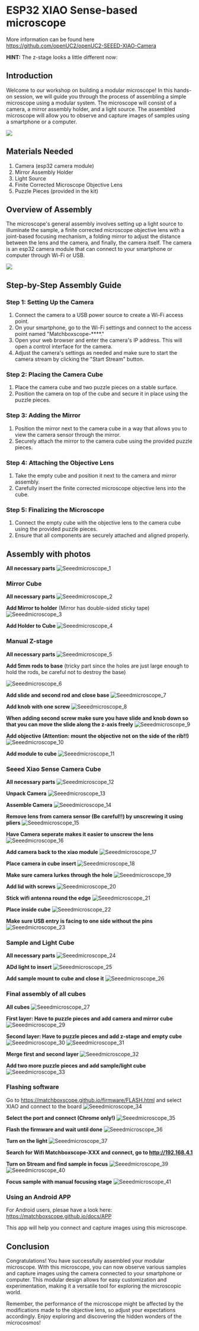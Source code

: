 # ESP32 XIAO Sense-based microscope

More information can be found here https://github.com/openUC2/openUC2-SEEED-XIAO-Camera

**HINT:** The z-stage looks a little different now:

## Introduction
Welcome to our workshop on building a modular microscope! In this hands-on session, we will guide you through the process of assembling a simple microscope using a modular system. The microscope will consist of a camera, a mirror assembly holder, and a light source. The assembled microscope will allow you to observe and capture images of samples using a smartphone or a computer.

![](IMAGES/IMG_20230523_103623.jpg)

## Materials Needed
1. Camera (esp32 camera module)
2. Mirror Assembly Holder
3. Light Source
4. Finite Corrected Microscope Objective Lens
5. Puzzle Pieces (provided in the kit)

## Overview of Assembly
The microscope's general assembly involves setting up a light source to illuminate the sample, a finite corrected microscope objective lens with a joint-based focusing mechanism, a folding mirror to adjust the distance between the lens and the camera, and finally, the camera itself. The camera is an esp32 camera module that can connect to your smartphone or computer through Wi-Fi or USB.

![](IMAGES/Seeedmicroscope.PNG)

## Step-by-Step Assembly Guide

### Step 1: Setting Up the Camera
1. Connect the camera to a USB power source to create a Wi-Fi access point.
2. On your smartphone, go to the Wi-Fi settings and connect to the access point named "Matchboxscope-****."
3. Open your web browser and enter the camera's IP address. This will open a control interface for the camera.
4. Adjust the camera's settings as needed and make sure to start the camera stream by clicking the "Start Stream" button.

### Step 2: Placing the Camera Cube
1. Place the camera cube and two puzzle pieces on a stable surface.
2. Position the camera on top of the cube and secure it in place using the puzzle pieces.

### Step 3: Adding the Mirror
1. Position the mirror next to the camera cube in a way that allows you to view the camera sensor through the mirror.
2. Securely attach the mirror to the camera cube using the provided puzzle pieces.

### Step 4: Attaching the Objective Lens
1. Take the empty cube and position it next to the camera and mirror assembly.
2. Carefully insert the finite corrected microscope objective lens into the cube.

### Step 5: Finalizing the Microscope
1. Connect the empty cube with the objective lens to the camera cube using the provided puzzle pieces.
2. Ensure that all components are securely attached and aligned properly.


## Assembly with photos


**All necessary parts**
![Seeedmicroscope_1](./IMAGES/seeed/Seeedmicroscope_1.jpg)

### Mirror Cube

**All necessary parts**
![Seeedmicroscope_2](./IMAGES/seeed/Seeedmicroscope_2.jpg)

**Add Mirror to holder** (Mirror has double-sided sticky tape)
![Seeedmicroscope_3](./IMAGES/seeed/Seeedmicroscope_3.jpg)

**Add Holder to Cube**
![Seeedmicroscope_4](./IMAGES/seeed/Seeedmicroscope_4.jpg)

### Manual Z-stage

**All necessary parts**
![Seeedmicroscope_5](./IMAGES/seeed/Seeedmicroscope_5.jpg)

**Add 5mm rods to base** (tricky part since the holes are just large enough to hold the rods, be careful not to destroy the base)

![Seeedmicroscope_6](./IMAGES/seeed/Seeedmicroscope_6.jpg)

**Add slide and second rod and close base**
![Seeedmicroscope_7](./IMAGES/seeed/Seeedmicroscope_7.jpg)

**Add knob with one screw**
![Seeedmicroscope_8](./IMAGES/seeed/Seeedmicroscope_8.jpg)

**When adding second screw make sure you have slide and knob down so that you can move the slide along the z-axis freely**
![Seeedmicroscope_9](./IMAGES/seeed/Seeedmicroscope_9.jpg)

**Add objective (Attention: mount the objective not on the side of the rib!!)**
![Seeedmicroscope_10](./IMAGES/seeed/Seeedmicroscope_10.jpg)

**Add module to cube**
![Seeedmicroscope_11](./IMAGES/seeed/Seeedmicroscope_11.jpg)


### Seeed Xiao Sense Camera Cube

**All necessary parts**
![Seeedmicroscope_12](./IMAGES/seeed/Seeedmicroscope_12.jpg)

**Unpack Camera**
![Seeedmicroscope_13](./IMAGES/seeed/Seeedmicroscope_13.jpg)

**Assemble Camera**
![Seeedmicroscope_14](./IMAGES/seeed/Seeedmicroscope_14.jpg)

**Remove lens from camera sensor (Be careful!!) by unscrewing it using pliers**
![Seeedmicroscope_15](./IMAGES/seeed/Seeedmicroscope_15.jpg)

**Have Camera seperate makes it easier to unscrew the lens**
![Seeedmicroscope_16](./IMAGES/seeed/Seeedmicroscope_16.jpg)

**Add camera back to the xiao module**
![Seeedmicroscope_17](./IMAGES/seeed/Seeedmicroscope_17.jpg)

**Place camera in cube insert**
![Seeedmicroscope_18](./IMAGES/seeed/Seeedmicroscope_18.jpg)

**Make sure camera lurkes through the hole**
![Seeedmicroscope_19](./IMAGES/seeed/Seeedmicroscope_19.jpg)

**Add lid with screws**
![Seeedmicroscope_20](./IMAGES/seeed/Seeedmicroscope_20.jpg)

**Stick wifi antenna round the edge**
![Seeedmicroscope_21](./IMAGES/seeed/Seeedmicroscope_21.jpg)

**Place inside cube**
![Seeedmicroscope_22](./IMAGES/seeed/Seeedmicroscope_22.jpg)

**Make sure USB entry is facing to one side without the pins**
![Seeedmicroscope_23](./IMAGES/seeed/Seeedmicroscope_23.jpg)

### Sample and Light Cube

**All necessary parts**
![Seeedmicroscope_24](./IMAGES/seeed/Seeedmicroscope_24.jpg)

**ADd light to insert**
![Seeedmicroscope_25](./IMAGES/seeed/Seeedmicroscope_25.jpg)

**Add sample mount to cube and close it**
![Seeedmicroscope_26](./IMAGES/seeed/Seeedmicroscope_26.jpg)

### Final assembly of all cubes

**All cubes**
![Seeedmicroscope_27](./IMAGES/seeed/Seeedmicroscope_27.jpg)


**First layer: Have to puzzle pieces and add camera and mirror cube**
![Seeedmicroscope_29](./IMAGES/seeed/Seeedmicroscope_29.jpg)

**Second layer: Have to puzzle pieces and add z-stage and empty cube**
![Seeedmicroscope_30](./IMAGES/seeed/Seeedmicroscope_30.jpg)
![Seeedmicroscope_31](./IMAGES/seeed/Seeedmicroscope_31.jpg)

**Merge first and second layer**
![Seeedmicroscope_32](./IMAGES/seeed/Seeedmicroscope_32.jpg)

**Add two more puzzle pieces and add sample/light cube**
![Seeedmicroscope_33](./IMAGES/seeed/Seeedmicroscope_33.jpg)

### Flashing software

Go to https://matchboxscope.github.io/firmware/FLASH.html and select XIAO and connect to the board
![Seeedmicroscope_34](./IMAGES/seeed/Seeedmicroscope_34.jpg)

**Select the port and connect (Chrome only!)**
![Seeedmicroscope_35](./IMAGES/seeed/Seeedmicroscope_35.jpg)

**Flash the firmware and wait until done**
![Seeedmicroscope_36](./IMAGES/seeed/Seeedmicroscope_36.jpg)

**Turn on the light**
![Seeedmicroscope_37](./IMAGES/seeed/Seeedmicroscope_37.jpg)

**Search for Wifi Matchboxscope-XXX and connect, go to http://192.168.4.1**

**Turn on Stream and find sample in focus**
![Seeedmicroscope_39](./IMAGES/seeed/Seeedmicroscope_39.jpg)
![Seeedmicroscope_40](./IMAGES/seeed/Seeedmicroscope_40.jpg)

**Focus sample with manual focusing stage**
![Seeedmicroscope_41](./IMAGES/seeed/Seeedmicroscope_41.gif)

### Using an Android APP

For Android users, plesae have a look here:
https://matchboxscope.github.io/docs/APP

This app will help you connect and capture images using this microscope. 

## Conclusion
Congratulations! You have successfully assembled your modular microscope. With this microscope, you can now observe various samples and capture images using the camera connected to your smartphone or computer. This modular design allows for easy customization and experimentation, making it a versatile tool for exploring the microscopic world.

Remember, the performance of the microscope might be affected by the modifications made to the objective lens, so adjust your expectations accordingly. Enjoy exploring and discovering the hidden wonders of the microcosmos!
